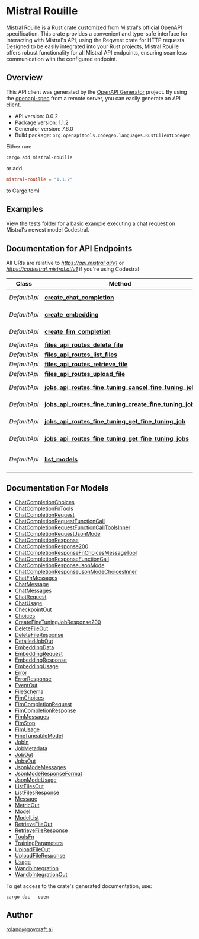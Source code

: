 # Mistral Rouille
Mistral Rouille is a Rust crate customized from Mistral's official OpenAPI specification. This crate provides a convenient and type-safe interface for interacting with Mistral's API, using the Reqwest crate for HTTP requests. Designed to be easily integrated into your Rust projects, Mistral Rouille offers robust functionality for all Mistral API endpoints, ensuring seamless communication with the configured endpoint.

## Overview

This API client was generated by the [OpenAPI Generator](https://openapi-generator.tech) project.  By using the [openapi-spec](https://openapis.org) from a remote server, you can easily generate an API client.

- API version: 0.0.2
- Package version: 1.1.2
- Generator version: 7.6.0
- Build package: `org.openapitools.codegen.languages.RustClientCodegen`

Either run:
```shell
cargo add mistral-rouille
```
or add
```toml
mistral-rouille = "1.1.2"
```
to Cargo.toml

## Examples
View the tests folder for a basic example executing a chat request on Mistral's newest model Codestral.

## Documentation for API Endpoints

All URIs are relative to *https://api.mistral.ai/v1* or *https://codestral.mistral.ai/v1* if you're using Codestral

Class | Method | HTTP request | Description
------------ | ------------- | ------------- | -------------
*DefaultApi* | [**create_chat_completion**](docs/DefaultApi.md#create_chat_completion) | **POST** /chat/completions | Create Chat Completions
*DefaultApi* | [**create_embedding**](docs/DefaultApi.md#create_embedding) | **POST** /embeddings | Create Embeddings
*DefaultApi* | [**create_fim_completion**](docs/DefaultApi.md#create_fim_completion) | **POST** /fim/completions | Create FIM Completions
*DefaultApi* | [**files_api_routes_delete_file**](docs/DefaultApi.md#files_api_routes_delete_file) | **DELETE** /files/{file_id} | Delete File
*DefaultApi* | [**files_api_routes_list_files**](docs/DefaultApi.md#files_api_routes_list_files) | **GET** /files | List Files
*DefaultApi* | [**files_api_routes_retrieve_file**](docs/DefaultApi.md#files_api_routes_retrieve_file) | **GET** /files/{file_id} | Retrieve File
*DefaultApi* | [**files_api_routes_upload_file**](docs/DefaultApi.md#files_api_routes_upload_file) | **POST** /files | Upload File
*DefaultApi* | [**jobs_api_routes_fine_tuning_cancel_fine_tuning_job**](docs/DefaultApi.md#jobs_api_routes_fine_tuning_cancel_fine_tuning_job) | **POST** /fine_tuning/jobs/{job_id}/cancel | Cancel Fine Tuning Job
*DefaultApi* | [**jobs_api_routes_fine_tuning_create_fine_tuning_job**](docs/DefaultApi.md#jobs_api_routes_fine_tuning_create_fine_tuning_job) | **POST** /fine_tuning/jobs | Create Fine Tuning Job
*DefaultApi* | [**jobs_api_routes_fine_tuning_get_fine_tuning_job**](docs/DefaultApi.md#jobs_api_routes_fine_tuning_get_fine_tuning_job) | **GET** /fine_tuning/jobs/{job_id} | Get Fine Tuning Job
*DefaultApi* | [**jobs_api_routes_fine_tuning_get_fine_tuning_jobs**](docs/DefaultApi.md#jobs_api_routes_fine_tuning_get_fine_tuning_jobs) | **GET** /fine_tuning/jobs | List Fine Tuning Jobs
*DefaultApi* | [**list_models**](docs/DefaultApi.md#list_models) | **GET** /models | List Available Models


## Documentation For Models

 - [ChatCompletionChoices](docs/ChatCompletionChoices.md)
 - [ChatCompletionFnTools](docs/ChatCompletionFnTools.md)
 - [ChatCompletionRequest](docs/ChatCompletionRequest.md)
 - [ChatCompletionRequestFunctionCall](docs/ChatCompletionRequestFunctionCall.md)
 - [ChatCompletionRequestFunctionCallToolsInner](docs/ChatCompletionRequestFunctionCallToolsInner.md)
 - [ChatCompletionRequestJsonMode](docs/ChatCompletionRequestJsonMode.md)
 - [ChatCompletionResponse](docs/ChatCompletionResponse.md)
 - [ChatCompletionResponse200](docs/ChatCompletionResponse200.md)
 - [ChatCompletionResponseFnChoicesMessageTool](docs/ChatCompletionResponseFnChoicesMessageTool.md)
 - [ChatCompletionResponseFunctionCall](docs/ChatCompletionResponseFunctionCall.md)
 - [ChatCompletionResponseJsonMode](docs/ChatCompletionResponseJsonMode.md)
 - [ChatCompletionResponseJsonModeChoicesInner](docs/ChatCompletionResponseJsonModeChoicesInner.md)
 - [ChatFnMessages](docs/ChatFnMessages.md)
 - [ChatMessage](docs/ChatMessage.md)
 - [ChatMessages](docs/ChatMessages.md)
 - [ChatRequest](docs/ChatRequest.md)
 - [ChatUsage](docs/ChatUsage.md)
 - [CheckpointOut](docs/CheckpointOut.md)
 - [Choices](docs/Choices.md)
 - [CreateFineTuningJobResponse200](docs/CreateFineTuningJobResponse200.md)
 - [DeleteFileOut](docs/DeleteFileOut.md)
 - [DeleteFileResponse](docs/DeleteFileResponse.md)
 - [DetailedJobOut](docs/DetailedJobOut.md)
 - [EmbeddingData](docs/EmbeddingData.md)
 - [EmbeddingRequest](docs/EmbeddingRequest.md)
 - [EmbeddingResponse](docs/EmbeddingResponse.md)
 - [EmbeddingUsage](docs/EmbeddingUsage.md)
 - [Error](docs/Error.md)
 - [ErrorResponse](docs/ErrorResponse.md)
 - [EventOut](docs/EventOut.md)
 - [FileSchema](docs/FileSchema.md)
 - [FimChoices](docs/FimChoices.md)
 - [FimCompletionRequest](docs/FimCompletionRequest.md)
 - [FimCompletionResponse](docs/FimCompletionResponse.md)
 - [FimMessages](docs/FimMessages.md)
 - [FimStop](docs/FimStop.md)
 - [FimUsage](docs/FimUsage.md)
 - [FineTuneableModel](docs/FineTuneableModel.md)
 - [JobIn](docs/JobIn.md)
 - [JobMetadata](docs/JobMetadata.md)
 - [JobOut](docs/JobOut.md)
 - [JobsOut](docs/JobsOut.md)
 - [JsonModeMessages](docs/JsonModeMessages.md)
 - [JsonModeResponseFormat](docs/JsonModeResponseFormat.md)
 - [JsonModeUsage](docs/JsonModeUsage.md)
 - [ListFilesOut](docs/ListFilesOut.md)
 - [ListFilesResponse](docs/ListFilesResponse.md)
 - [Message](docs/Message.md)
 - [MetricOut](docs/MetricOut.md)
 - [Model](docs/Model.md)
 - [ModelList](docs/ModelList.md)
 - [RetrieveFileOut](docs/RetrieveFileOut.md)
 - [RetrieveFileResponse](docs/RetrieveFileResponse.md)
 - [ToolsFn](docs/ToolsFn.md)
 - [TrainingParameters](docs/TrainingParameters.md)
 - [UploadFileOut](docs/UploadFileOut.md)
 - [UploadFileResponse](docs/UploadFileResponse.md)
 - [Usage](docs/Usage.md)
 - [WandbIntegration](docs/WandbIntegration.md)
 - [WandbIntegrationOut](docs/WandbIntegrationOut.md)


To get access to the crate's generated documentation, use:

```
cargo doc --open
```

## Author

roland@govcraft.ai

